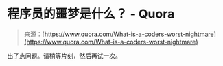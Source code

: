 <!--yml

category: 未分类

date: 2024-05-29 12:50:07

-->

# 程序员的噩梦是什么？ - Quora

> 来源：[https://www.quora.com/What-is-a-coders-worst-nightmare](https://www.quora.com/What-is-a-coders-worst-nightmare)

出了点问题。请稍等片刻，然后再试一次。
